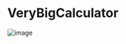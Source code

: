# VeryBigCalculator
![image](https://github.com/harrisonyei/VeryBigCalculator/edit/master/example.PNG)
